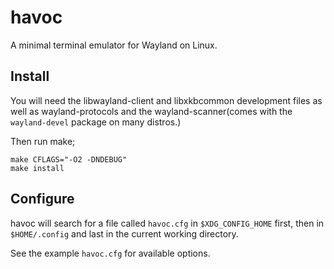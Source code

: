 # havoc

A minimal terminal emulator for Wayland on Linux.

## Install

You will need the libwayland-client and libxkbcommon development files
as well as wayland-protocols and the wayland-scanner(comes with the
`wayland-devel` package on many distros.)

Then run make;
```
make CFLAGS="-O2 -DNDEBUG"
make install
```

## Configure

havoc will search for a file called `havoc.cfg` in `$XDG_CONFIG_HOME` first,
then in `$HOME/.config` and last in the current working directory.

See the example `havoc.cfg` for available options.

